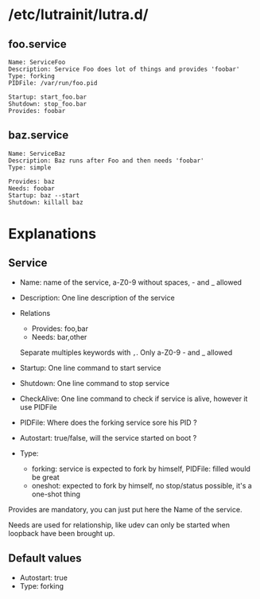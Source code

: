 # /etc/lutrainit/lutra.d/
## foo.service

    Name: ServiceFoo
    Description: Service Foo does lot of things and provides 'foobar'
    Type: forking
    PIDFile: /var/run/foo.pid
    
    Startup: start_foo.bar
    Shutdown: stop_foo.bar
    Provides: foobar
    
## baz.service

    Name: ServiceBaz
    Description: Baz runs after Foo and then needs 'foobar'
    Type: simple
    
    Provides: baz
    Needs: foobar
    Startup: baz --start
    Shutdown: killall baz
    
# Explanations
## Service
- Name: name of the service, a-Z0-9 without spaces, - and _ allowed
- Description: One line description of the service
- Relations
  - Provides: foo,bar
  - Needs: bar,other
  
  Separate multiples keywords with `,`. Only a-Z0-9 - and _ allowed
- Startup: One line command to start service
- Shutdown: One line command to stop service
- CheckAlive: One line command to check if service is alive, however it use PIDFile
- PIDFile: Where does the forking service sore his PID ?
- Autostart: true/false, will the service started on boot ?
- Type:
  - forking: service is expected to fork by himself, PIDFile: filled would be great
  - oneshot: expected to fork by himself, no stop/status possible, it's a one-shot thing
  
Provides are mandatory, you can just put here the Name of the service.

Needs are used for relationship, like udev can only be started when loopback have been brought up.

## Default values
- Autostart: true
- Type: forking
